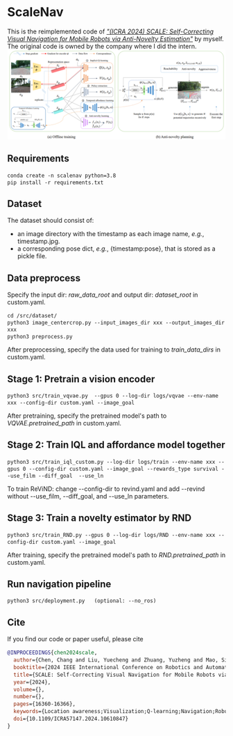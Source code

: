 # ScaleNav
This is the reimplemented code of [*"(ICRA 2024) SCALE: Self-Correcting Visual Navigation for Mobile Robots via
Anti-Novelty Estimation"*](https://arxiv.org/pdf/2404.10675) by myself. The original code is owned by the company where I did the intern.
![Image](images/framework.png)

## Requirements
```python3
conda create -n scalenav python=3.8
pip install -r requirements.txt
```

## Dataset
The dataset should consist of:
 * an image directory with the timestamp as each image name, *e.g.*, timestamp.jpg.
 * a corresponding pose dict, *e.g.*, {timestamp:pose}, that is stored as a pickle file.

## Data preprocess
Specify the input dir: *raw_data_root* and output dir: *dataset_root* in custom.yaml.
```python3
cd /src/dataset/
python3 image_centercrop.py --input_images_dir xxx --output_images_dir xxx
python3 preprocess.py
```
After preprocessing, specify the data used for training to *train_data_dirs* in custom.yaml.


## Stage 1: Pretrain a vision encoder

```python3
python3 src/train_vqvae.py  --gpus 0 --log-dir logs/vqvae --env-name xxx --config-dir custom.yaml --image_goal
``` 
After pretraining, specify the pretrained model's path to *VQVAE.pretrained_path* in custom.yaml.


## Stage 2: Train IQL and affordance model together

```python3
python3 src/train_iql_custom.py --log-dir logs/train --env-name xxx --gpus 0 --config-dir custom.yaml --image_goal --rewards_type survival --use_film --diff_goal  --use_ln
```

To train ReViND: change --config-dir to revind.yaml and add --revind without --use_film, --diff_goal, and --use_ln parameters.



## Stage 3: Train a novelty estimator by RND

```python3
python3 src/train_RND.py --gpus 0 --log-dir logs/RND --env-name xxx --config-dir custom.yaml --image_goal
``` 
After training, specify the pretrained model's path to *RND.pretrained_path* in custom.yaml.

## Run navigation pipeline
```python3
python3 src/deployment.py   (optional: --no_ros)
```
## Cite
If you find our code or paper useful, please cite
```bibtex
@INPROCEEDINGS{chen2024scale,
  author={Chen, Chang and Liu, Yuecheng and Zhuang, Yuzheng and Mao, Sitong and Xue, Kaiwen and Zhou, Shunbo},
  booktitle={2024 IEEE International Conference on Robotics and Automation (ICRA)}, 
  title={SCALE: Self-Correcting Visual Navigation for Mobile Robots via Anti-Novelty Estimation}, 
  year={2024},
  volume={},
  number={},
  pages={16360-16366},
  keywords={Location awareness;Visualization;Q-learning;Navigation;Robustness;Robot localization;Trajectory},
  doi={10.1109/ICRA57147.2024.10610847}
}
```



